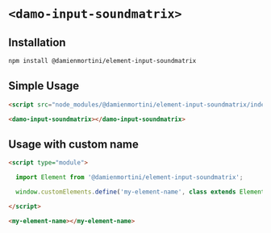 # `<damo-input-soundmatrix>`

## Installation

```sh
npm install @damienmortini/element-input-soundmatrix
```

## Simple Usage
```html
<script src="node_modules/@damienmortini/element-input-soundmatrix/index.js"></script>

<damo-input-soundmatrix></damo-input-soundmatrix>
```

## Usage with custom name
```html
<script type="module">

  import Element from '@damienmortini/element-input-soundmatrix';

  window.customElements.define('my-element-name', class extends Element { });

</script>

<my-element-name></my-element-name>
```